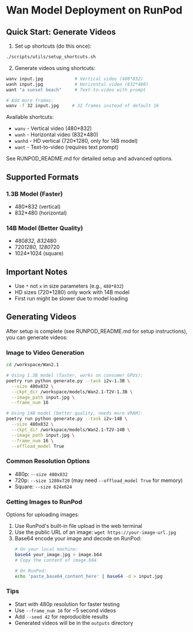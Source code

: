 # Wan Model Deployment on RunPod

## Quick Start: Generate Videos

1. Set up shortcuts (do this once):
```bash
./scripts/utils/setup_shortcuts.sh
```

2. Generate videos using shortcuts:
```bash
wanv input.jpg            # Vertical video (480*832)
wanh input.jpg            # Horizontal video (832*480)
want "a sunset beach"     # Text-to-video with prompt

# Add more frames:
wanv -f 32 input.jpg     # 32 frames instead of default 16
```

Available shortcuts:
- `wanv` - Vertical video (480*832)
- `wanh` - Horizontal video (832*480)
- `wanhd` - HD vertical (720*1280, only for 14B model)
- `want` - Text-to-video (requires text prompt)

See RUNPOD_README.md for detailed setup and advanced options.

## Supported Formats

### 1.3B Model (Faster)
- 480*832 (vertical)
- 832*480 (horizontal)

### 14B Model (Better Quality)
- 480*832, 832*480
- 720*1280, 1280*720
- 1024*1024 (square)

## Important Notes
- Use `*` not `x` in size parameters (e.g., `480*832`)
- HD sizes (720*1280) only work with 14B model
- First run might be slower due to model loading

## Generating Videos

After setup is complete (see RUNPOD_README.md for setup instructions), you can generate videos:

### Image to Video Generation

```bash
cd /workspace/Wan2.1

# Using 1.3B model (faster, works on consumer GPUs):
poetry run python generate.py --task i2v-1.3B \
  --size 480x832 \
  --ckpt_dir /workspace/models/Wan2.1-T2V-1.3B \
  --image_path input.jpg \
  --frame_num 16

# Using 14B model (better quality, needs more VRAM):
poetry run python generate.py --task i2v-14B \
  --size 480x832 \
  --ckpt_dir /workspace/models/Wan2.1-T2V-14B \
  --image_path input.jpg \
  --frame_num 16 \
  --offload_model True
```

### Common Resolution Options
- 480p: `--size 480x832`
- 720p: `--size 1280x720` (may need `--offload_model True` for memory)
- Square: `--size 624x624`

### Getting Images to RunPod

Options for uploading images:
1. Use RunPod's built-in file upload in the web terminal
2. Use the public URL of an image: `wget https://your-image-url.jpg`
3. Base64 encode your image and decode on RunPod:
   ```bash
   # On your local machine:
   base64 your_image.jpg > image.b64
   # Copy the content of image.b64
   
   # On RunPod:
   echo 'paste_base64_content_here' | base64 -d > input.jpg
   ```

### Tips
- Start with 480p resolution for faster testing
- Use `--frame_num 16` for ~5 second videos
- Add `--seed 42` for reproducible results
- Generated videos will be in the `outputs` directory